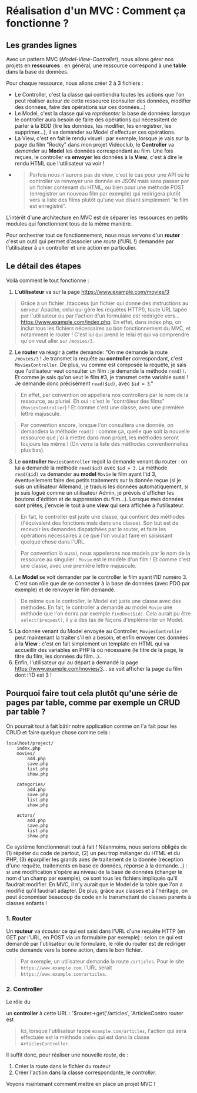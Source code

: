 # Réalisation d'un MVC : Comment ça fonctionne ?

## Les grandes lignes
Avec un pattern MVC (*Model-View-Controller*), nous allons gérer nos projets en **ressources** : en général, une ressource correspond à une **table** dans la base de données.

Pour chaque ressource, nous allons créer 2 à 3 fichiers : 
- Le Controller, c'est la classe qui contiendra toutes les actions que l'on peut réaliser autour de cette ressource (consulter des données, modifier des données, faire des opérations sur ces données...)
- Le Model, c'est la classe qui va *représenter* la base de données: lorsque le controller aura besoin de faire des opérations qui nécessitent de parler à la BDD (lire les données, les modifier, les enregistrer, les supprimer...), il va demander au Model d'effectuer ces opérations.
- La View, c'est en fait le rendu visuel : par exemple, lorsque je vais sur la page du film "Rocky" dans mon projet Vidéoclub, le **Controller** va *demander* au **Model** les données correspondant au film. Une fois reçues, le controller va **envoyer** les données à la **View**, c'est à dire le rendu HTML que l'utilisateur va voir !
- > Parfois nous n'aurons pas de view, c'est le cas pour une API où le controller va renvoyer une donnée en JSON mais sans passer par un fichier  contenant du HTML, ou bien pour une méthode POST (enregistrer un nouveau film par exemple) qui redirigera plutôt vers la liste des films plutôt qu'une vue disant simplement "le film est enregistré".

L'intérêt d'une architecture en MVC est de séparer les ressources en petits modules qui fonctionnent tous de la même manière.

Pour orchestrer tout ce fonctionnement, nous nous servons d'un **router** : c'est un outil qui permet d'associer une *route* (l'URL !) demandée par l'utilisateur à un controller et une action en particulier.

## Le détail des étapes
Voilà comment le tout fonctionne :

1. L'**utilisateur** va sur la page https://www.example.com/movies/3
> Grâce à un fichier .htaccess (un fichier qui donne des instructions au serveur Apache, celui qui gère les requêtes HTTP!), toute URL tapée par l'utilisateur ou par l'action d'un formulaire est redirigée vers... https://www.example.com/index.php. En effet, dans index.php, on inclut tous les fichiers nécessaires au bon fonctionnement du MVC, et notamment le router ! C'est lui qui prend le relai et qui va comprendre qu'on veut aller sur `/movies/3`.
2. Le **router** va réagir à cette demande: "On me demande la route `/movies/3` ! Je transmet la requête au **controller** correspondant, c'est `MoviesController`. De plus, vu comme est composée la requête, je sais que l'utilisateur veut consulter un film : je demande la méthode `read()`. Et comme je sais qu'on veut le film #3, je transmet cette variable aussi ! Je demande donc précisément `read($id)`, avec `$id = 3`." 
> En effet, par convention on appellera nos controllers par le nom de la ressource, au pluriel. Eh oui : c'est le "contrôleur des films" (`MoviesController`) ! Et comme c'est une classe, avec une première lettre majuscule.

> Par convention encore, lorsque l'on consultera une donnée, on demandera la méthode `read()` : comme ça, quelle que soit la nouvelle ressource que j'ai à mettre dans mon projet, les méthodes seront toujours les même ! (On verra la liste des méthodes conventionnelles plus bas).
3. Le **controller** `MoviesController` reçoit la demande venant du router : on lui a demandé la méthode `read($id)` avec `$id = 3`. La méthode `read($id)` va demander au **model** `Movie` le film ayant l'id 3, éventuellement faire des petits traitements sur la donnée reçue (si je suis un utilisateur Allemand, je traduis les données automatiquement, si je suis logué comme un utilisateur Admin, je prévois d'afficher les boutons d'édition et de suppression du film...). Lorsque mes données sont prêtes, j'envoie le tout à une **view** qui sera affichée à l'utilisateur.
> En fait, le controller est juste une classe, qui contient des méthodes (l'équivalent des fonctions mais dans une classe). Son but est de recevoir les demandes dispatchées par le router, et faire les opérations nécessaires à ce que l'on voulait faire en saisissant quelque chose dans l'URL. 

> Par convention là aussi, nous appelerons nos models par le nom de la ressource au singulier : `Movie` est le modèle d'un film ! Et comme c'est une classe, avec une première lettre majuscule.
4. Le **Model** se voit demander par le controller le film ayant l'ID numéro 3. C'est son rôle que de se connecter à la base de données (avec PDO par exemple) et de renvoyer le film demandé.
> De même que le controller, le Model est juste une classe avec des méthodes. En fait, le controller a demandé au model `Movie` une méthode que l'on écrira par exemple `findOne($id)`. Cela aurait pu être `select($request)`, il y a des tas de façons d'implémenter un Model.
5. La donnée venant du Model envoyée au Controller, `MoviesController` peut maintenant la traiter s'il en a besoin, et enfin envoyer ces données à la **View** : c'est en fait simplement un template en HTML qui va accueillir des variables en PHP là où nécessaire (le titre de la page, le titre du film, les données du film...).
6. Enfin, l'utilisateur qui au départ a demandé la page https://www.example.com/movies/3... se voit afficher la page du film dont l'ID est 3 !

## Pourquoi faire tout cela plutôt qu'une série de pages par table, comme par exemple un CRUD par table ?
On pourrait tout à fait bâtir notre application comme on l'a fait pour les CRUD et faire quelque chose comme cela :
```
localhost/project/
    index.php
    movies/
        add.php
        save.php
        list.php
        show.php

    categories/
        add.php
        save.php
        list.php
        show.php

    actors/
        add.php
        save.php
        list.php
        show.php
```

Ce système fonctionnerait tout à fait ! Néanmoins, nous serions obligés de (1) répéter du code de partout, (2) un peu trop mélanger du HTML et du PHP, (3) éparpiller les grands axes de traitement de la donnée (réception d'une requête, traitements en base de données, réponse à la demande...) : si une modification s'opère au niveau de la base de données (changer le nom d'un champ par exemple), ce sont tous les fichiers impliqués qu'il faudrait modifier. En MVC, il n'y aurait que le Model de la table que l'on a modifié qu'il faudrait adapter. De plus, grâce aux classes et à l'héritage, on peut économiser beaucoup de code en le transmettant de classes parents à classes enfants !

### 1. Router
Un **routeur** va *écouter* ce qui est saisi dans l'URL d'une requête HTTP (en GET par l'URL, en POST via un formulaire par exemple) : selon ce qui est demandé par l'utilisateur ou le formulaire, le rôle du router est de rediriger cette demande vers la bonne action, dans le bon fichier.

> Par exemple, un utilisateur demande la route `/articles`. Pour le site `https://www.example.com`, l'URL serait `https://www.example.com/articles`.

### 2. Controller
Le rôle du 



un **controller** à cette URL : ̀`$router->get('/articles', 'ArticlesContro router est 


> Ici, lorsque l'utilisateur tappe `example.com/articles`, l'action qui sera effectuée est la méthode `index` qui est dans la classe `ArticlesController`.

Il suffit donc, pour réaliser une nouvelle *route*, de :

1. Créer la route dans le fichier du routeur
2. Créer l'action dans la classe correspondante, le *controller*.

Voyons maintenant comment mettre en place un projet MVC !